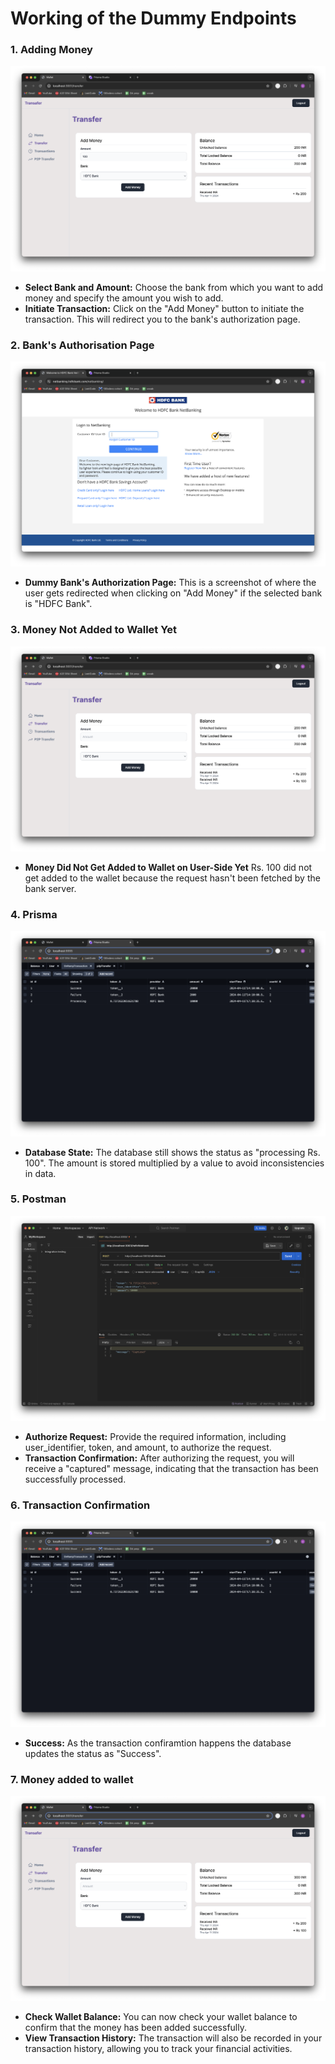 # Working of the Dummy Endpoints

### 1. Adding Money
![Adding 100](./bank-webhook-images/5.png)
- **Select Bank and Amount:** Choose the bank from which you want to add money and specify the amount you wish to add.
- **Initiate Transaction:** Click on the "Add Money" button to initiate the transaction. This will redirect you to the bank's authorization page.

### 2. Bank's Authorisation Page
![HDFC Bank](./bank-webhook-images/6.png)
- **Dummy Bank's Authorization Page:** This is a screenshot of where the user gets redirected when clicking on "Add Money" if the selected bank is "HDFC Bank".

### 3. Money Not Added to Wallet Yet
![Did not get added 100 to wallet on user_app](./bank-webhook-images/7.png)
- **Money Did Not Get Added to Wallet on User-Side Yet** Rs. 100 did not get added to the wallet because the request hasn't been fetched by the bank server.

### 4. Prisma
![Prisma](./bank-webhook-images/8.png)
- **Database State:** The database still shows the status as "processing Rs. 100". The amount is stored multiplied by a value to avoid inconsistencies in data.

### 5. Postman
![Authorising the request](./bank-webhook-images/10.png)
- **Authorize Request:** Provide the required information, including user_identifier, token, and amount, to authorize the request.
- **Transaction Confirmation:** After authorizing the request, you will receive a "captured" message, indicating that the transaction has been successfully processed.

### 6. Transaction Confirmation
![Success 100](./bank-webhook-images/11.png)
- **Success:** As the transaction confiramtion happens the database updates the status as "Success".

### 7. Money added to wallet
![Money added to the wallet](./bank-webhook-images/12.png)
- **Check Wallet Balance:** You can now check your wallet balance to confirm that the money has been added successfully.
- **View Transaction History:** The transaction will also be recorded in your transaction history, allowing you to track your financial activities.
